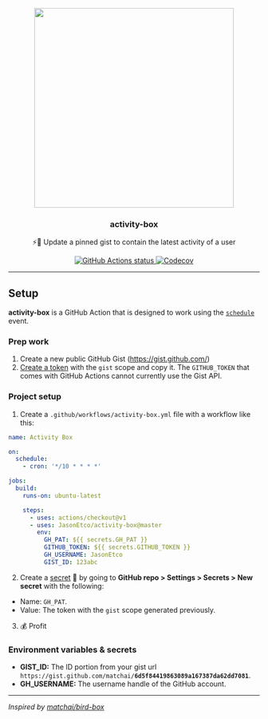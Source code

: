 <p align="center">
  <img width="400" src="https://user-images.githubusercontent.com/10660468/54499151-062f8900-48e5-11e9-82c9-767d39c9cbbe.png">
  <h3 align="center">activity-box</h3>
  <p align="center">⚡️📌 Update a pinned gist to contain the latest activity of a user</p>
</p>

<p align="center"><a href="https://github.com/JasonEtco/activity-box"><img alt="GitHub Actions status" src="https://github.com/JasonEtco/activity-box/workflows/Node%20CI/badge.svg"> <a href="https://codecov.io/gh/JasonEtco/activity-box/"><img src="https://badgen.now.sh/codecov/c/github/JasonEtco/activity-box" alt="Codecov"></a></p>

---

## Setup

**activity-box** is a GitHub Action that is designed to work using the [`schedule`](https://developer.github.com/actions/managing-workflows/creating-and-cancelling-a-workflow/#scheduling-a-workflow) event.

### Prep work

1. Create a new public GitHub Gist (https://gist.github.com/)
2. [Create a token](https://github.com/settings/tokens/new) with the `gist` scope and copy it. The `GITHUB_TOKEN` that comes with GitHub Actions cannot currently use the Gist API.

### Project setup

1. Create a `.github/workflows/activity-box.yml` file with a workflow like this:

```yml
name: Activity Box

on:
  schedule:
    - cron: '*/10 * * * *'

jobs:
  build:
    runs-on: ubuntu-latest

    steps:
      - uses: actions/checkout@v1
      - uses: JasonEtco/activity-box@master
        env:
          GH_PAT: ${{ secrets.GH_PAT }}
          GITHUB_TOKEN: ${{ secrets.GITHUB_TOKEN }}
          GH_USERNAME: JasonEtco
          GIST_ID: 123abc
```

2. Create a [secret](https://help.github.com/en/actions/configuring-and-managing-workflows/creating-and-storing-encrypted-secrets) 🔑 by going to **GitHub repo > Settings > Secrets > New secret** with the following:
- Name: `GH_PAT`.
- Value: The token with the `gist` scope generated previously.

3. 💰 Profit

### Environment variables & secrets

- **GIST_ID:** The ID portion from your gist url `https://gist.github.com/matchai/`**`6d5f84419863089a167387da62dd7081`**.
- **GH_USERNAME:** The username handle of the GitHub account.

---

_Inspired by [matchai/bird-box](https://github.com/matchai/bird-box)_
